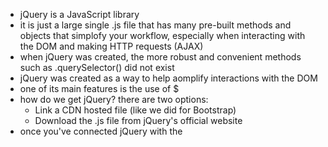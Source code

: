 - jQuery is a JavaScript library
- it is just a large single .js file that has many pre-built methods and objects that simplofy your workflow, especially when interacting with the DOM and making HTTP requests (AJAX)
- when jQuery was created, the more robust and convenient methods such as .querySelector() did not exist
- jQuery was created as a way to help aomplify interactions with the DOM
- one of its main features is the use of $
- how do we get jQuery? there are two options:
  - Link a CDN hosted file (like we did for Bootstrap)
  - Download the .js file from jQuery's official website
- once you've connected jQuery with the <script> tags in the HTML, then you can start to interact with the DOM through jQuery calls


## jQuery vs. vanilla JavaScript: variable assignment

**jQuery**
`var divs = $('div')`

**vanilla JavaScript**
`var divs = document.querySelectorAll('div')`

## jQuery vs. vanilla JavaScript: change style

**jQuery**
`$(el).css('border-width', '20px')`

**vanilla JavaScript**
`el.style.borderWidth = '20px'`

## jQuery vs. vanilla JavaScript: functions

**jQuery**
`$(document).ready(function(){ // code })`

**vanilla JavaScript**
```
function ready(fn){
    if (document.readyState != 'loading'){
        fn();
    } else {
        document.addEventListener('DOMContentLoaded', fn);
    }
}
```

Some situations are helped tremendously by jQuery while others may not necessitate it

https://api.jquery.com/category/events/
https://api.jquery.com/category/effects/